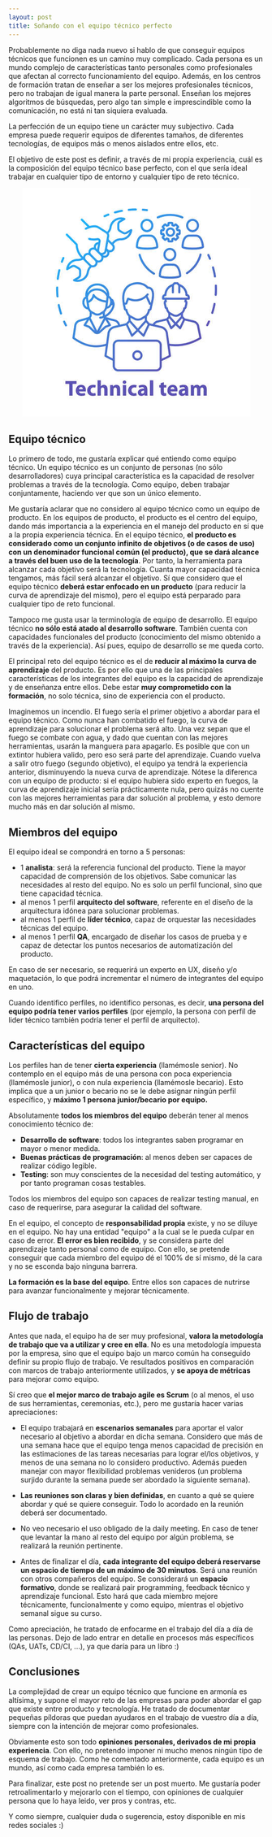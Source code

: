 ```yaml
---
layout: post
title: Soñando con el equipo técnico perfecto
---
```


Probablemente no diga nada nuevo si hablo de que conseguir equipos técnicos que funcionen es un camino muy complicado. Cada persona es un mundo complejo de características tanto personales como profesionales que afectan al correcto funcionamiento del equipo. Además, en los centros de formación tratan de enseñar a ser los mejores profesionales técnicos, pero no trabajan de igual manera la parte personal. Enseñan los mejores algoritmos de búsquedas, pero algo tan simple e imprescindible como la comunicación, no está ni tan siquiera evaluada.

La perfección de un equipo tiene un carácter muy subjectivo. Cada empresa puede requerir equipos de diferentes tamaños, de diferentes tecnologías, de equipos más o menos aislados entre ellos, etc.

El objetivo de este post es definir, a través de mi propia experiencia, cuál es la composición del equipo técnico base perfecto, con el que sería ideal trabajar en cualquier tipo de entorno y cualquier tipo de reto técnico.

<div align="center">
  <img src="/images/TechTeam/1.jpg"/>
</div>

## Equipo técnico

Lo primero de todo, me gustaría explicar qué entiendo como equipo técnico. Un equipo técnico es un conjunto de personas (no sólo desarrolladores) cuya principal característica es la capacidad de resolver problemas a través de la tecnología. Como equipo, deben trabajar conjuntamente, haciendo ver que son un único elemento.
 
Me gustaría aclarar que no considero al equipo técnico como un equipo de producto. En los equipos de producto, el producto es el centro del equipo, dando más importancia a la experiencia en el manejo del producto en sí que a la propia experiencia técnica. En el equipo técnico, <b>el producto es considerado como un conjunto infinito de objetivos (o de casos de uso) con un denominador funcional común (el producto), que se dará alcance a través del buen uso de la tecnología</b>. Por tanto, la herramienta para alcanzar cada objetivo será la tecnología. Cuanta mayor capacidad técnica tengamos, más fácil será alcanzar el objetivo. Sí que considero que el equipo técnico <b>deberá estar enfocado en un producto</b> (para reducir la curva de aprendizaje del mismo), pero el equipo está perparado para cualquier tipo de reto funcional.

Tampoco me gusta usar la terminología de equipo de desarrollo. El equipo técnico <b>no sólo está atado al desarrollo software</b>. También cuenta con capacidades funcionales del producto (conocimiento del mismo obtenido a través de la experiencia). Así pues, equipo de desarrollo se me queda corto.

El principal reto del equipo técnico es el de <b>reducir al máximo la curva de aprendizaje</b> del producto. Es por ello que una de las principales características de los integrantes del equipo es la capacidad de aprendizaje y de enseñanza entre ellos. Debe estar <b>muy comprometido con la formación</b>, no solo técnica, sino de experiencia con el producto.

Imaginemos un incendio. El fuego sería el primer objetivo a abordar para el equipo técnico. Como nunca han combatido el fuego, la curva de aprendizaje para solucionar el problema será alto. Una vez sepan que el fuego se combate con agua, y dado que cuentan con las mejores herramientas, usarán la manguera para apagarlo. Es posible que con un extintor hubiera valido, pero eso será parte del aprendizaje. Cuando vuelva a salir otro fuego (segundo objetivo), el equipo ya tendrá la experiencia anterior, disminuyendo la nueva curva de aprendizaje. Nótese la diferenca con un equipo de producto: si el equipo hubiera sido experto en fuegos, la curva de aprendizaje inicial sería prácticamente nula, pero quizás no cuente con las mejores herramientas para dar solución al problema, y esto demore mucho más en dar solución al mismo.

## Miembros del equipo

El equipo ideal se compondrá en torno a 5 personas:
 - 1 <b>analista</b>: será la referencia funcional del producto. Tiene la mayor capacidad de comprensión de los objetivos. Sabe comunicar las necesidades al resto del equipo. No es solo un perfil funcional, sino que tiene capacidad técnica.
 - al menos 1 perfil <b>arquitecto del software</b>, referente en el diseño de la arquitectura idónea para solucionar problemas.
 - al menos 1 perfil de <b>líder técnico</b>, capaz de orquestar las necesidades técnicas del equipo.
 - al menos 1 perfil <b>QA</b>, encargado de diseñar los casos de prueba y e capaz de detectar los puntos necesarios de automatización del producto.
	
En caso de ser necesario, se requerirá un experto en UX, diseño y/o maquetación, lo que podrá incrementar el número de integrantes del equipo en uno.

Cuando identifico perfiles, no identifico personas, es decir, <b>una persona del equipo podría tener varios perfiles</b> (por ejemplo, la persona con perfil de lider técnico también podría tener el perfil de arquitecto). 

## Características del equipo

Los perfiles han de tener <b>cierta experiencia</b> (llamémosle senior). No contemplo en el equipo más de una persona con poca experiencia (llamémosle junior), o con nula experiencia (llamémosle becario). Esto implica que a un junior o becario no se le debe asignar ningún perfil específico, y <b>máximo 1 persona junior/becario por equipo.</b>

Absolutamente <b>todos los miembros del equipo</b> deberán tener al menos conocimiento técnico de:
 - <b>Desarrollo de software</b>: todos los integrantes saben programar en mayor o menor medida.
 - <b>Buenas prácticas de programación</b>: al menos deben ser capaces de realizar código legible.
 - <b>Testing</b>: son muy conscientes de la necesidad del testing automático, y por tanto programan cosas testables.

Todos los miembros del equipo son capaces de realizar testing manual, en caso de requerirse, para asegurar la calidad del software.

En el equipo, el concepto de <b>responsabilidad propia</b> existe, y no se diluye en el equipo. No hay una entidad "equipo" a la cual se le pueda culpar en caso de error. <b>El error es bien recibido</b>, y se considera parte del aprendizaje tanto personal como de equipo. Con ello, se pretende conseguir que cada miembro del equipo dé el 100% de sí mismo, dé la cara y no se esconda bajo ninguna barrera.

<b>La formación es la base del equipo</b>. Entre ellos son capaces de nutrirse para avanzar funcionalmente y mejorar técnicamente.

## Flujo de trabajo

Antes que nada, el equipo ha de ser muy profesional, <b>valora la metodología de trabajo que va a utilizar y cree en ella</b>. No es una metodología impuesta por la empresa, sino que el equipo bajo un marco común ha conseguido definir su propio flujo de trabajo. Ve resultados positivos en comparación con marcos de trabajo anteriormente utilizados, y <b>se apoya de métricas</b> para mejorar como equipo.

Sí creo que <b>el mejor marco de trabajo agile es Scrum</b> (o al menos, el uso de sus herramientas, ceremonias, etc.), pero me gustaría hacer varias apreciaciones:

 - El equipo trabajará en <b>escenarios semanales</b> para aportar el valor necesario al objetivo a abordar en dicha semana. Considero que más de una semana hace que el equipo tenga menos capacidad de precisión en las estimaciones de las tareas necesarias para lograr el/los objetivos, y menos de una semana no lo considero productivo. Además pueden manejar con mayor flexibilidad problemas venideros (un problema surjido durante la semana puede ser abordado la siguiente semana).

 - <b>Las reuniones son claras y bien definidas</b>, en cuanto a qué se quiere abordar y qué se quiere conseguir. Todo lo acordado en la reunión deberá ser documentado. 

 - No veo necesario el uso obligado de la daily meeting. En caso de tener que levantar la mano al resto del equipo por algún problema, se realizará la reunión pertinente.

 - Antes de finalizar el día, <b>cada integrante del equipo deberá reservarse un espacio de tiempo de un máximo de 30 minutos</b>. Será una reunión con otros compañeros del equipo. Se considerará un <b>espacio formativo</b>, donde se realizará pair programming, feedback técnico y aprendizaje funcional. Esto hará que cada miembro mejore técnicamente, funcionalmente y como equipo, mientras el objetivo semanal sigue su curso.
 
Como apreciación, he tratado de enfocarme en el trabajo del día a día de las personas. Dejo de lado entrar en detalle en procesos más específicos (QAs, UATs, CD/CI, ...), ya que daría para un libro :)

## Conclusiones

La complejidad de crear un equipo técnico que funcione en armonía es altísima, y supone el mayor reto de las empresas para poder abordar el gap que existe entre producto y tecnología. He tratado de documentar pequeñas píldoras que puedan ayudaros en el trabajo de vuestro día a día, siempre con la intención de mejorar como profesionales.

Obviamente esto son todo <b>opiniones personales, derivados de mi propia experiencia</b>. Con ello, no pretendo imponer ni mucho menos ningún tipo de esquema de trabajo. Como he comentado anteriormente, cada equipo es un mundo, así como cada empresa también lo es.

Para finalizar, este post no pretende ser un post muerto. Me gustaría poder retroalimentarlo y mejorarlo con el tiempo, con opiniones de cualquier persona que lo haya leido, ver pros y contras, etc.

Y como siempre, cualquier duda o sugerencia, estoy disponible en mis redes sociales :)

